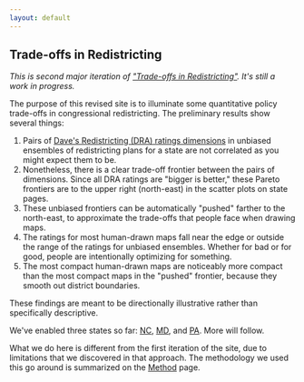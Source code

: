 ```yaml
---
layout: default
---
```


<h2>Trade-offs in Redistricting</h2>

*This is second major iteration of ["Trade-offs in Redistricting"](https://alecramsay.github.io/pg/).
It's still a work in progress.*

The purpose of this revised site is to illuminate some quantitative policy trade-offs in congressional redistricting.
The preliminary results show several things:

1. Pairs of [Dave's Redistricting (DRA) ratings dimensions](https://medium.com/dra-2020/ratings-cc2188dc7dff) in unbiased ensembles of redistricting plans for a state are not correlated as you might expect them to be.
2. Nonetheless, there is a clear trade-off frontier between the pairs of dimensions. Since all DRA ratings are "bigger is better," these Pareto frontiers are to the upper right (north-east) in the scatter plots on state pages.
3. These unbiased frontiers can be automatically "pushed" farther to the north-east, to approximate the trade-offs that people face when drawing maps.
4. The ratings for most human-drawn maps fall near the edge or outside the range of the ratings for unbiased ensembles. Whether for bad or for good, people are intentionally optimizing for something.
5. The most compact human-drawn maps are noticeably more compact than the most compact maps in the "pushed" frontier, because they smooth out district boundaries.

These findings are meant to be directionally illustrative rather than specifically descriptive.

We've enabled three states so far: <a href="{{ site.baseurl }}/states/NC">NC</a>, <a href="{{ site.baseurl }}/states/MD">MD</a>, and <a href="{{ site.baseurl }}/states/PA">PA</a>.
More will follow.

What we do here is different from the first iteration of the site, 
due to limitations that we discovered in that approach.
The methodology we used this go around is summarized on the [Method](./_pages/method.markdown) page.